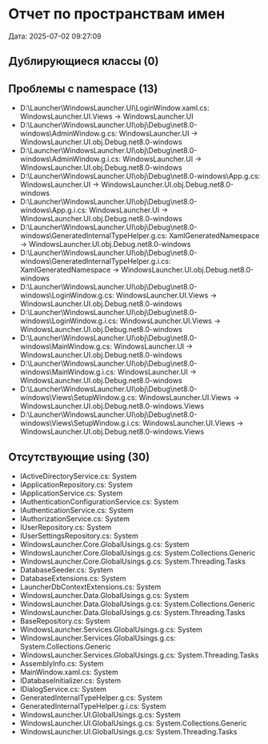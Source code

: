 ﻿# Отчет по пространствам имен
Дата: 2025-07-02 09:27:09

## Дублирующиеся классы (0)


## Проблемы с namespace (13)
- D:\Launcher\WindowsLauncher.UI\LoginWindow.xaml.cs: WindowsLauncher.UI.Views → WindowsLauncher.UI
- D:\Launcher\WindowsLauncher.UI\obj\Debug\net8.0-windows\AdminWindow.g.cs: WindowsLauncher.UI → WindowsLauncher.UI.obj.Debug.net8.0-windows
- D:\Launcher\WindowsLauncher.UI\obj\Debug\net8.0-windows\AdminWindow.g.i.cs: WindowsLauncher.UI → WindowsLauncher.UI.obj.Debug.net8.0-windows
- D:\Launcher\WindowsLauncher.UI\obj\Debug\net8.0-windows\App.g.cs: WindowsLauncher.UI → WindowsLauncher.UI.obj.Debug.net8.0-windows
- D:\Launcher\WindowsLauncher.UI\obj\Debug\net8.0-windows\App.g.i.cs: WindowsLauncher.UI → WindowsLauncher.UI.obj.Debug.net8.0-windows
- D:\Launcher\WindowsLauncher.UI\obj\Debug\net8.0-windows\GeneratedInternalTypeHelper.g.cs: XamlGeneratedNamespace → WindowsLauncher.UI.obj.Debug.net8.0-windows
- D:\Launcher\WindowsLauncher.UI\obj\Debug\net8.0-windows\GeneratedInternalTypeHelper.g.i.cs: XamlGeneratedNamespace → WindowsLauncher.UI.obj.Debug.net8.0-windows
- D:\Launcher\WindowsLauncher.UI\obj\Debug\net8.0-windows\LoginWindow.g.cs: WindowsLauncher.UI.Views → WindowsLauncher.UI.obj.Debug.net8.0-windows
- D:\Launcher\WindowsLauncher.UI\obj\Debug\net8.0-windows\LoginWindow.g.i.cs: WindowsLauncher.UI.Views → WindowsLauncher.UI.obj.Debug.net8.0-windows
- D:\Launcher\WindowsLauncher.UI\obj\Debug\net8.0-windows\MainWindow.g.cs: WindowsLauncher.UI → WindowsLauncher.UI.obj.Debug.net8.0-windows
- D:\Launcher\WindowsLauncher.UI\obj\Debug\net8.0-windows\MainWindow.g.i.cs: WindowsLauncher.UI → WindowsLauncher.UI.obj.Debug.net8.0-windows
- D:\Launcher\WindowsLauncher.UI\obj\Debug\net8.0-windows\Views\SetupWindow.g.cs: WindowsLauncher.UI.Views → WindowsLauncher.UI.obj.Debug.net8.0-windows.Views
- D:\Launcher\WindowsLauncher.UI\obj\Debug\net8.0-windows\Views\SetupWindow.g.i.cs: WindowsLauncher.UI.Views → WindowsLauncher.UI.obj.Debug.net8.0-windows.Views


## Отсутствующие using (30)
- IActiveDirectoryService.cs: System
- IApplicationRepository.cs: System
- IApplicationService.cs: System
- IAuthenticationConfigurationService.cs: System
- IAuthenticationService.cs: System
- IAuthorizationService.cs: System
- IUserRepository.cs: System
- IUserSettingsRepository.cs: System
- WindowsLauncher.Core.GlobalUsings.g.cs: System
- WindowsLauncher.Core.GlobalUsings.g.cs: System.Collections.Generic
- WindowsLauncher.Core.GlobalUsings.g.cs: System.Threading.Tasks
- DatabaseSeeder.cs: System
- DatabaseExtensions.cs: System
- LauncherDbContextExtensions.cs: System
- WindowsLauncher.Data.GlobalUsings.g.cs: System
- WindowsLauncher.Data.GlobalUsings.g.cs: System.Collections.Generic
- WindowsLauncher.Data.GlobalUsings.g.cs: System.Threading.Tasks
- BaseRepository.cs: System
- WindowsLauncher.Services.GlobalUsings.g.cs: System
- WindowsLauncher.Services.GlobalUsings.g.cs: System.Collections.Generic
- WindowsLauncher.Services.GlobalUsings.g.cs: System.Threading.Tasks
- AssemblyInfo.cs: System
- MainWindow.xaml.cs: System
- IDatabaseInitializer.cs: System
- IDialogService.cs: System
- GeneratedInternalTypeHelper.g.cs: System
- GeneratedInternalTypeHelper.g.i.cs: System
- WindowsLauncher.UI.GlobalUsings.g.cs: System
- WindowsLauncher.UI.GlobalUsings.g.cs: System.Collections.Generic
- WindowsLauncher.UI.GlobalUsings.g.cs: System.Threading.Tasks


